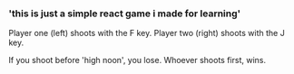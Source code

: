 ### 'this is just a simple react game i made for learning'

Player one (left) shoots with the F key.
Player two (right) shoots with the J key.

If you shoot before 'high noon', you lose. Whoever shoots first, wins.
